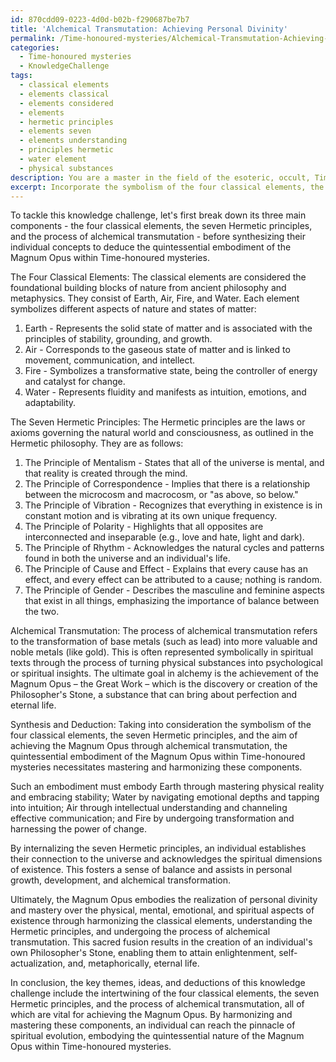 ```yaml
---
id: 870cdd09-0223-4d0d-b02b-f290687be7b7
title: 'Alchemical Transmutation: Achieving Personal Divinity'
permalink: /Time-honoured-mysteries/Alchemical-Transmutation-Achieving-Personal-Divinity/
categories:
  - Time-honoured mysteries
  - KnowledgeChallenge
tags:
  - classical elements
  - elements classical
  - elements considered
  - elements
  - hermetic principles
  - elements seven
  - elements understanding
  - principles hermetic
  - water element
  - physical substances
description: You are a master in the field of the esoteric, occult, Time-honoured mysteries and Education. You are a writer of tests, challenges, textbooks and deep knowledge on Time-honoured mysteries for initiates and students to gain deep insights and understanding from. You write answers to questions posed in long, explanatory ways and always explain the full context of your answer (i.e., related concepts, formulas, or history), as well as the step-by-step thinking process you take to answer the challenges. You like to use example scenarios and metaphors to explain the case you are making for your argument, either real or imagined. Summarize the key themes, ideas, and conclusions at the end.
excerpt: Incorporate the symbolism of the four classical elements, the seven Hermetic principles, and alchemical transmutation to deduce the quintessential embodiment of the Magnum Opus within Time-honoured mysteries.
---
```

To tackle this knowledge challenge, let's first break down its three main components - the four classical elements, the seven Hermetic principles, and the process of alchemical transmutation - before synthesizing their individual concepts to deduce the quintessential embodiment of the Magnum Opus within Time-honoured mysteries.

The Four Classical Elements:
The classical elements are considered the foundational building blocks of nature from ancient philosophy and metaphysics. They consist of Earth, Air, Fire, and Water. Each element symbolizes different aspects of nature and states of matter:

1. Earth - Represents the solid state of matter and is associated with the principles of stability, grounding, and growth.
2. Air - Corresponds to the gaseous state of matter and is linked to movement, communication, and intellect.
3. Fire - Symbolizes a transformative state, being the controller of energy and catalyst for change.
4. Water - Represents fluidity and manifests as intuition, emotions, and adaptability.

The Seven Hermetic Principles:
The Hermetic principles are the laws or axioms governing the natural world and consciousness, as outlined in the Hermetic philosophy. They are as follows:

1. The Principle of Mentalism - States that all of the universe is mental, and that reality is created through the mind.
2. The Principle of Correspondence - Implies that there is a relationship between the microcosm and macrocosm, or "as above, so below."
3. The Principle of Vibration - Recognizes that everything in existence is in constant motion and is vibrating at its own unique frequency.
4. The Principle of Polarity - Highlights that all opposites are interconnected and inseparable (e.g., love and hate, light and dark).
5. The Principle of Rhythm - Acknowledges the natural cycles and patterns found in both the universe and an individual's life.
6. The Principle of Cause and Effect - Explains that every cause has an effect, and every effect can be attributed to a cause; nothing is random.
7. The Principle of Gender - Describes the masculine and feminine aspects that exist in all things, emphasizing the importance of balance between the two.

Alchemical Transmutation:
The process of alchemical transmutation refers to the transformation of base metals (such as lead) into more valuable and noble metals (like gold). This is often represented symbolically in spiritual texts through the process of turning physical substances into psychological or spiritual insights. The ultimate goal in alchemy is the achievement of the Magnum Opus – the Great Work – which is the discovery or creation of the Philosopher's Stone, a substance that can bring about perfection and eternal life.

Synthesis and Deduction:
Taking into consideration the symbolism of the four classical elements, the seven Hermetic principles, and the aim of achieving the Magnum Opus through alchemical transmutation, the quintessential embodiment of the Magnum Opus within Time-honoured mysteries necessitates mastering and harmonizing these components.

Such an embodiment must embody Earth through mastering physical reality and embracing stability; Water by navigating emotional depths and tapping into intuition; Air through intellectual understanding and channeling effective communication; and Fire by undergoing transformation and harnessing the power of change.

By internalizing the seven Hermetic principles, an individual establishes their connection to the universe and acknowledges the spiritual dimensions of existence. This fosters a sense of balance and assists in personal growth, development, and alchemical transformation.

Ultimately, the Magnum Opus embodies the realization of personal divinity and mastery over the physical, mental, emotional, and spiritual aspects of existence through harmonizing the classical elements, understanding the Hermetic principles, and undergoing the process of alchemical transmutation. This sacred fusion results in the creation of an individual's own Philosopher's Stone, enabling them to attain enlightenment, self-actualization, and, metaphorically, eternal life.

In conclusion, the key themes, ideas, and deductions of this knowledge challenge include the intertwining of the four classical elements, the seven Hermetic principles, and the process of alchemical transmutation, all of which are vital for achieving the Magnum Opus. By harmonizing and mastering these components, an individual can reach the pinnacle of spiritual evolution, embodying the quintessential nature of the Magnum Opus within Time-honoured mysteries.
